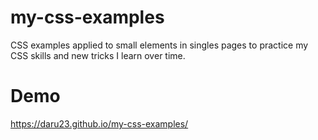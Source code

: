 # my-css-examples
CSS examples applied to small elements in singles pages to practice my CSS skills and new tricks I learn over time.

# Demo
https://daru23.github.io/my-css-examples/

